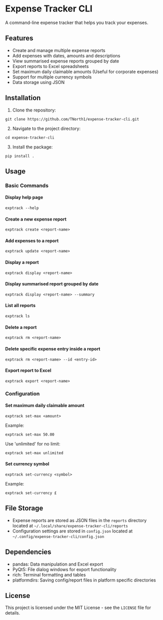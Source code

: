 # Expense Tracker CLI

A command-line expense tracker that helps you track your expenses.

## Features

- Create and manage multiple expense reports
- Add expenses with dates, amounts and descriptions
- View summarised expense reports grouped by date
- Export reports to Excel spreadsheets
- Set maximum daily claimable amounts (Useful for corporate expenses)
- Support for multiple currency symbols
- Data storage using JSON

## Installation

1. Clone the repository:

``git clone https://github.com/TNorth1/expense-tracker-cli.git``

2. Navigate to the project directory:

``cd expense-tracker-cli``

3. Install the package:

``pip install .``

## Usage

### Basic Commands

#### Display help page

``exptrack --help``

#### Create a new expense report

``exptrack create <report-name>``

#### Add expenses to a report

``exptrack update <report-name>``

#### Display a report

``exptrack display <report-name>``

#### Display summarised report grouped by date

``exptrack display <report-name> --summary``

#### List all reports

``exptrack ls``

#### Delete a report

``exptrack rm <report-name>``

#### Delete specific expense entry inside a report

``exptrack rm <report-name> --id <entry-id>``

#### Export report to Excel

``exptrack export <report-name>``

### Configuration

#### Set maximum daily claimable amount

``exptrack set-max <amount>``

Example:

``exptrack set-max 50.00``

Use 'unlimited' for no limit:

``exptrack set-max unlimited``

#### Set currency symbol

``exptrack set-currency <symbol>``

Example:

``exptrack set-currency £``

## File Storage

* Expense reports are stored as JSON files in the `reports` directory located at `~/.local/share/expense-tracker-cli/reports`
* Configuration settings are stored in `config.json` located at `~/.config/expense-tracker-cli/config.json`

## Dependencies

- pandas: Data manipulation and Excel export
- PyQt5: File dialog windows for export functionality
- rich: Terminal formatting and tables
- platformdirs: Saving config/report files in platform specific directories

## License

This project is licensed under the MIT License - see the `LICENSE` file for details.
